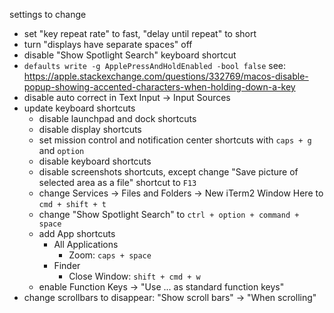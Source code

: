 settings to change

- set "key repeat rate" to fast, "delay until repeat" to short
- turn "displays have separate spaces" off
- disable "Show Spotlight Search" keyboard shortcut
- `defaults write -g ApplePressAndHoldEnabled -bool false` see: https://apple.stackexchange.com/questions/332769/macos-disable-popup-showing-accented-characters-when-holding-down-a-key
- disable auto correct in Text Input -> Input Sources
- update keyboard shortcuts
  - disable launchpad and dock shortcuts
  - disable display shortcuts
  - set mission control and notification center shortcuts with `caps + g` and `option`
  - disable keyboard shortcuts
  - disable screenshots shortcuts, except change "Save picture of selected area as a file" shortcut to `F13`
  - change Services -> Files and Folders -> New iTerm2 Window Here to `cmd + shift + t`
  - change "Show Spotlight Search" to `ctrl + option + command + space`
  - add App shortcuts
    - All Applications
      - Zoom: `caps + space`
    - Finder
      - Close Window: `shift + cmd + w`
  - enable Function Keys -> "Use ... as standard function keys"
- change scrollbars to disappear: "Show scroll bars" -> "When scrolling"
